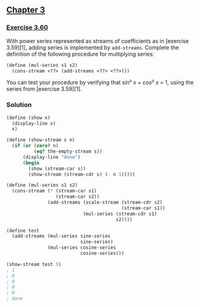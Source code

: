 ## [Chapter 3](../index.md#3-Modularity-Objects-and-State)

### [Exercise 3.60](https://mitpress.mit.edu/sites/default/files/sicp/full-text/book/book-Z-H-24.html#%_thm_3.60)

With power series represented as streams of coefficients as in [exercise 3.59][1], adding series is implemented by `add-streams`. Complete the definition of the following procedure for multiplying series:

```scheme
(define (mul-series s1 s2)
  (cons-stream <??> (add-streams <??> <??>)))
```

You can test your procedure by verifying that <i>sin</i>² x + <i>cos</i>² _x_ = 1, using the series from [exercise 3.59][1].

### Solution

```scheme
(define (show x)
  (display-line x)
  x)

(define (show-stream s n)
  (if (or (zero? n)
          (eq? the-empty-stream s))
      (display-line "done")
      (begin
        (show (stream-car s))
        (show-stream (stream-cdr s) (- n 1)))))
```
```scheme
(define (mul-series s1 s2)
  (cons-stream (* (stream-car s1)
                  (stream-car s2))
               (add-streams (scale-stream (stream-cdr s2)
                                          (stream-car s1))
                            (mul-series (stream-cdr s1)
                                        s2))))
```
```scheme
(define test
  (add-streams (mul-series sine-series 
                           sine-series)
               (mul-series cosine-series 
                           cosine-series)))

(show-stream test 5)
; 1
; 0
; 0
; 0
; 0
; done
```

